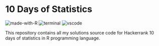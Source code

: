 # 10 Days of Statistics
![made-with-R](https://img.shields.io/badge/Made%20with-R-0078D4.svg)
![terminal](https://img.shields.io/badge/Windows%20Terminal-4D4D4D?logo=Windows%20terminal&logoColor=white)
![vscode](https://img.shields.io/badge/Visual_Studio_Code-0078D4?&logo=visual%20studio%20code&logoColor=white)

This repository contains all my solutions source code for Hackerrank 10 days of statistics in R programming language.
